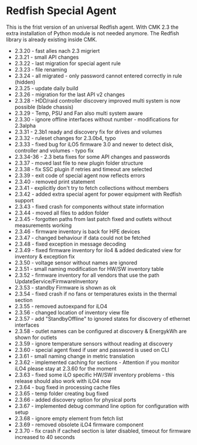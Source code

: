 # Redfish Special Agent

This is the frist version of an universal Redfish agent.
With CMK 2.3 the extra installation of Python module is not needed anymore.
The Redfish library is already existing inside CMK.

- 2.3.20 - fast alles nach 2.3 migriert
- 2.3.21 - small API changes
- 2.3.22 - last migration for special agent rule
- 2.3.23 - file renaming
- 2.3.24 - all migrated - only password cannot entered
  correctly in rule (hidden)
- 2.3.25 - update daily build
- 2.3.26 - migration for the last API v2 changes
- 2.3.28 - HDD/raid controller discovery improved
  multi system is now possible (blade chassis)
- 2.3.29 - Temp, PSU and Fan also multi system aware
- 2.3.30 - ignore offline interfaces
  without number - modifications for 2.3alpha
- 2.3.31 - 2.3b1 ready and discovery fix for drives and volumes
- 2.3.32 - ruleset changes for 2.3.0b4, typo
- 2.3.33 - fixed bug for iLO5 firmware 3.0 and newer to detect disk, controller and volumes - typo fix
- 2.3.34-36 - 2.3 beta fixes for some API changes and passwords
- 2.3.37 - moved last file to new plugin folder structure
- 2.3.38 - fix SSC plugin if retries and timeout are selected
- 2.3.39 - exit code of special agent now reflects errors
- 2.3.40 - removed print statement
- 2.3.41 - explicitly don't try to fetch collections without members
- 2.3.42 - added extra special agent for power equipment with Redfish support
- 2.3.43 - fixed crash for components without state information
- 2.3.44 - moved all files to addon folder
- 2.3.45 - forgotten paths from last patch fixed and outlets without measurements working
- 2.3.46 - firmware inventory is back for HPE devices
- 2.3.47 - changed behaviour if data could not be fetched
- 2.3.48 - fixed exception in message decoding
- 2.3.49 - fixed firmware inventory for ilo4 & added dedicated view for inventory & exception fix
- 2.3.50 - voltage sensor without names are ignored
- 2.3.51 - small naming modification for HW/SW inventory table
- 2.3.52 - firmware inventory for all vendors that use the path UpdateService/FirmwareInventory
- 2.3.53 - standby Firmware is shown as ok
- 2.3.54 - fixed crash if no fans or temperatures exists in the thermal section
- 2.3.55 - removed autoexpand for iLO4
- 2.3.56 - changed location of inventory view file
- 2.3.57 - add "StandbyOffline" to ignored states for discovery of ethernet interfaces
- 2.3.58 - outlet names can be configured at discovery & EnergykWh are shown for outlets
- 2.3.59 - ignore temperature sensors without reading at discovery
- 2.3.60 - special agent fixed if user and password is used on CLI
- 2.3.61 - small naming change in metric translation
- 2.3.62 - implemented caching for sections - Attention if you monitor iLO4 please stay at 2.3.60 for the moment
- 2.3.63 - fixed some iLO specific HW/SW inventory problems - this release should also work with iLO4 now
- 2.3.64 - bug fixed in processing cache files
- 2.3.65 - temp folder creating bug fixed
- 2.3.66 - added discovery option for physical ports
- 2.3.67 - implemented debug command line option for configuration with setup
- 2.3.68 - ignore empty element from fetch list
- 2.3.69 - removed obsolete iLO4 firmware component
- 2.3.70 - fix crash if cached section is later disabled, timeout for firmware increased to 40 seconds
